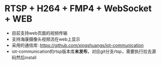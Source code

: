 # RTSP + H264 + FMP4 + WebSocket + WEB
- 目前支持web页面的视频传输
- 支持海康摄像头视频流在web上显示
- 采用的通信库: https://github.com/xingshuangs/iot-communication
- iot-communication的rtsp版本库**未发布**，对应git分支rtsp，需要执行拉去源码然后install